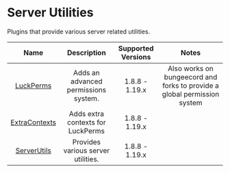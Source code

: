 # Server Utilities

Plugins that provide various server related utilities.

| Name | Description | Supported Versions | Notes |
| :--: | :-------------------: | :---: | :---: |
| [LuckPerms](https://luckperms.net) | Adds an advanced permissions system. | 1.8.8 - 1.19.x | Also works on bungeecord and forks to provide a global permission system |
| [ExtraContexts](https://github.com/LuckPerms/ExtraContexts) | Adds extra contexts for LuckPerms | 1.8.8 - 1.19.x |  |
| [ServerUtils](https://www.spigotmc.org/resources/79599/) | Provides various server utilities. | 1.8.8 - 1.19.x |  |
